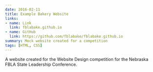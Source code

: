 ```yaml
---
date: 2016-02-11
title: Example Bakery Website
links:
- name: Link
  link: fblabake.github.io
- name: GitHub
  link: https://github.com/fblabake/fblabake.github.io
summary: Mock website created for a competition
tags: [HTML, CSS]
---
```


A website created for the Website Design competition for the Nebraska FBLA State Leadership Conference.

